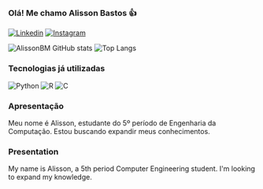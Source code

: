 ### Olá! Me chamo Alisson Bastos 👍

[![Linkedin](https://img.shields.io/badge/LinkedIn-0077B5?style=for-the-badge&logo=linkedin&logoColor=white)](https://www.linkedin.com/in/alisson-bastos-maciel-767030255/)
[![Instagram](https://img.shields.io/badge/Instagram-E4405F?style=for-the-badge&logo=instagram&logoColor=white)](https://www.instagram.com/_alissonbm_?igsh=MXE0MDJ4Y3ljY2o5aw==)

![AlissonBM GitHub stats](https://github-readme-stats.vercel.app/api?username=AlissonBM&hide=contribs,prs&show_icons=true&theme=dark&bg_color=00000000)
![Top Langs](https://github-readme-stats.vercel.app/api/top-langs/?username=AlissonBM&layout=compact&show_icons=true&theme=dark&bg_color=00000000)

### Tecnologias já utilizadas
![Python](https://img.shields.io/badge/Python-3776AB?style=for-the-badge&logo=python&logoColor=white)
![R](https://img.shields.io/badge/R-276DC3?style=for-the-badge&logo=r&logoColor=white)
![C](https://img.shields.io/badge/C-00599C?style=for-the-badge&logo=c&logoColor=white)

### Apresentação
Meu nome é Alisson, estudante do 5º período de Engenharia da Computação. Estou buscando expandir meus
conhecimentos.

### Presentation
My name is Alisson, a 5th period Computer Engineering student. I'm looking to expand my
knowledge.
